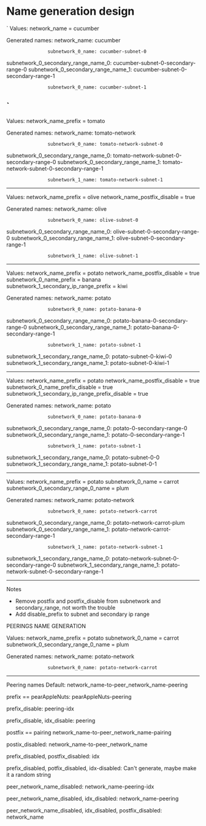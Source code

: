 # Name generation design
`
 Values:
 network_name = cucumber
 
 Generated names:
                        network_name: cucumber

                   subnetwork_0_name: cucumber-subnet-0
 subnetwork_0_secondary_range_name_0: cucumber-subnet-0-secondary-range-0
 subnetwork_0_secondary_range_name_1: cucumber-subnet-0-secondary-range-1

                   subnetwork_0_name: cucumber-subnet-1
`
---

 Values:
 network_name_prefix = tomato

 Generated names:
                        network_name: tomato-network

                   subnetwork_0_name: tomato-network-subnet-0
 subnetwork_0_secondary_range_name_0: tomato-network-subnet-0-secondary-range-0
 subnetwork_0_secondary_range_name_1: tomato-network-subnet-0-secondary-range-1

                   subnetwork_1_name: tomato-network-subnet-1

---

 Values:
          network_name_prefix = olive
 network_name_postfix_disable = true

 Generated names:
                        network_name: olive

                   subnetwork_0_name: olive-subnet-0
 subnetwork_0_secondary_range_name_0: olive-subnet-0-secondary-range-0
 subnetwork_0_secondary_range_name_1: olive-subnet-0-secondary-range-1

                   subnetwork_1_name: olive-subnet-1

---

 Values:
                    network_name_prefix = potato
           network_name_postfix_disable = true
               subnetwork_0_name_prefix = banana
 subnetwork_1_secondary_ip_range_prefix = kiwi

 Generated names:
                        network_name: potato

                   subnetwork_0_name: potato-banana-0
 subnetwork_0_secondary_range_name_0: potato-banana-0-secondary-range-0
 subnetwork_0_secondary_range_name_1: potato-banana-0-secondary-range-1

                   subnetwork_1_name: potato-subnet-1
 subnetwork_1_secondary_range_name_0: potato-subnet-0-kiwi-0
 subnetwork_1_secondary_range_name_1: potato-subnet-0-kiwi-1

---

 Values:
                            network_name_prefix = potato
                   network_name_postfix_disable = true
               subnetwork_0_name_prefix_disable = true
 subnetwork_1_secondary_ip_range_prefix_disable = true

 Generated names:
                        network_name: potato

                   subnetwork_0_name: potato-banana-0
 subnetwork_0_secondary_range_name_0: potato-0-secondary-range-0
 subnetwork_0_secondary_range_name_1: potato-0-secondary-range-1

                   subnetwork_1_name: potato-subnet-1
 subnetwork_1_secondary_range_name_0: potato-subnet-0-0
 subnetwork_1_secondary_range_name_1: potato-subnet-0-1

---

 Values:
                 network_name_prefix = potato
                   subnetwork_0_name = carrot
 subnetwork_0_secondary_range_0_name = plum

 Generated names:
                        network_name: potato-network

                   subnetwork_0_name: potato-network-carrot
 subnetwork_0_secondary_range_name_0: potato-network-carrot-plum
 subnetwork_0_secondary_range_name_1: potato-network-carrot-secondary-range-1

                   subnetwork_1_name: potato-network-subnet-1
 subnetwork_1_secondary_range_name_0: potato-network-subnet-0-secondary-range-0
 subnetwork_1_secondary_range_name_1: potato-network-subnet-0-secondary-range-1

---

 Notes
 - Remove postfix and postfix_disable from subnetwork and secondary_range, not worth the trouble
 - Add disable_prefix to subnet and secondary ip range

 PEERINGS NAME GENERATION

 Values:
                 network_name_prefix = potato
                   subnetwork_0_name = carrot
 subnetwork_0_secondary_range_0_name = plum

 Generated names:
                        network_name: potato-network

                   subnetwork_0_name: potato-network-carrot

---

 Peering names
 Default:
 network_name-to-peer_network_name-peering

 prefix == pearAppleNuts:
 pearAppleNuts-peering

 prefix_disable:
 peering-idx

 prefix_disable, idx_disable:
 peering

 postfix == pairing
 network_name-to-peer_network_name-pairing

 postix_disabled:
 network_name-to-peer_network_name

 prefix_disabled, postfix_disabled:
 idx

 prefix_disabled, potfix_disabled, idx-disabled:
 Can't generate, maybe make it a random string

 peer_network_name_disabled:
 network_name-peering-idx

 peer_network_name_disabled, idx_disabled:
 network_name-peering

 peer_network_name_disabled, idx_disabled, postfix_disabled:
 network_name

